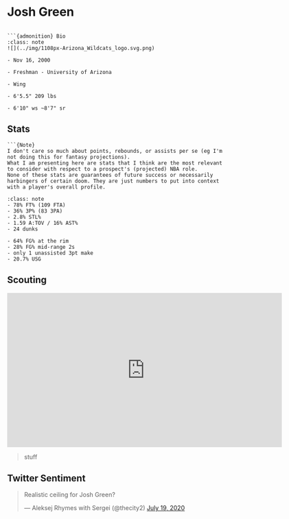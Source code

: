 Josh Green
===
```{image} ../img/josh_green.jpg
```

```{margin}
```{admonition} Bio
:class: note
![](../img/1108px-Arizona_Wildcats_logo.svg.png)

- Nov 16, 2000

- Freshman - University of Arizona

- Wing

- 6'5.5" 209 lbs

- 6'10" ws ~8'7" sr
```

## Stats
```{margin}
```{Note}
I don't care so much about points, rebounds, or assists per se (eg I'm not doing this for fantasy projections). 
What I am presenting here are stats that I think are the most relevant to consider with respect to a prospect's (projected) NBA role.
None of these stats are guarantees of future success or necessarily harbingers of certain doom. They are just numbers to put into context with a player's overall profile.
```
```{admonition} Noteworthy
:class: note
- 78% FT% (109 FTA)
- 36% 3P% (83 3PA)
- 2.8% STL%
- 1.59 A:TOV / 16% AST%
- 24 dunks
```

```{Caution}
- 64% FG% at the rim
- 28% FG% mid-range 2s
- only 1 unassisted 3pt make
- 20.7% USG
```

## Scouting
<iframe width="640" height="360" src="https://www.youtube.com/embed/1BYZd_PQxyo" frameborder="0" allow="accelerometer; autoplay; encrypted-media; gyroscope; picture-in-picture" allowfullscreen></iframe>

>stuff 

## Twitter Sentiment

<blockquote class="twitter-tweet"><p lang="en" dir="ltr">Realistic ceiling for Josh Green?</p>&mdash; Aleksej Rhymes with Sergei (@thecity2) <a href="https://twitter.com/thecity2/status/1284905665312354304?ref_src=twsrc%5Etfw">July 19, 2020</a></blockquote> <script async src="https://platform.twitter.com/widgets.js" charset="utf-8"></script>